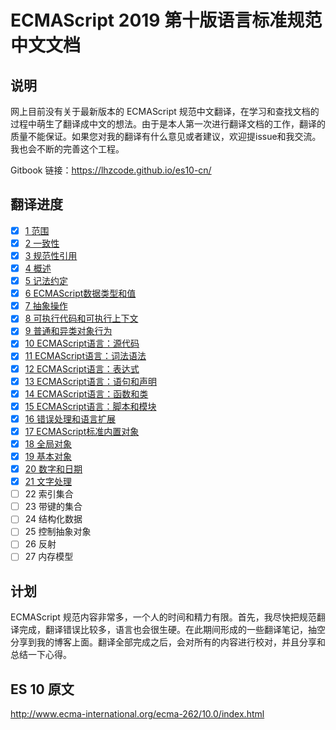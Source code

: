 # ECMAScript 2019 第十版语言标准规范中文文档

## 说明

网上目前没有关于最新版本的 ECMAScript 规范中文翻译，在学习和查找文档的过程中萌生了翻译成中文的想法。由于是本人第一次进行翻译文档的工作，翻译的质量不能保证。如果您对我的翻译有什么意见或者建议，欢迎提issue和我交流。我也会不断的完善这个工程。

Gitbook 链接：https://lhzcode.github.io/es10-cn/

## 翻译进度

- [x] [1 范围](scope.md)
- [x] [2 一致性](conformance.md)
- [x] [3 规范性引用](normative-references.md)
- [x] [4 概述](overview.md)
- [x] [5 记法约定](notationalConventions.md)
- [x] [6 ECMAScript数据类型和值](ecmascript-data-types-and-values.md)
- [x] [7 抽象操作](abstract-operations.md)
- [x] [8 可执行代码和可执行上下文](executable-code-and-execution-contexts.md)
- [x] [9 普通和异类对象行为](ordinary-and-exotic-object-behaviours.md)
- [x] [10 ECMAScript语言：源代码](source-code.md)
- [x] [11 ECMAScript语言：词法语法](lexical-grammar.md)
- [x] [12 ECMAScript语言：表达式](expressions.md)
- [x] [13 ECMAScript语言：语句和声明](statements-declarations.md)
- [x] [14 ECMAScript语言：函数和类](functions-and-classes.md)
- [X] [15 ECMAScript语言：脚本和模块](scripts-and-modules.md)
- [x] [16 错误处理和语言扩展](error-handling-and-language-extensions.md)
- [x] [17 ECMAScript标准内置对象](standard-built-in-objects.md)
- [x] [18 全局对象](global-object.md)
- [x] [19 基本对象](fundamental-objects.md)
- [x] [20 数字和日期](numbers-and-dates.md)
- [x] [21 文字处理](text-processing.md)
- [ ] 22 索引集合
- [ ] 23 带键的集合
- [ ] 24 结构化数据
- [ ] 25 控制抽象对象
- [ ] 26 反射
- [ ] 27 内存模型

## 计划

ECMAScript 规范内容非常多，一个人的时间和精力有限。首先，我尽快把规范翻译完成，翻译错误比较多，语言也会很生硬。在此期间形成的一些翻译笔记，抽空分享到我的博客上面。翻译全部完成之后，会对所有的内容进行校对，并且分享和总结一下心得。

## ES 10 原文

 http://www.ecma-international.org/ecma-262/10.0/index.html 